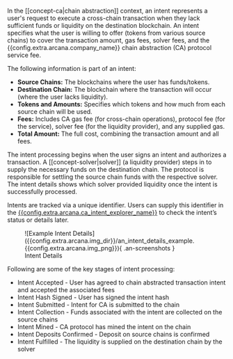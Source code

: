 In the [[concept-ca|chain abstraction]] context, an intent represents a user's request to execute a cross-chain transaction when they lack sufficient funds or liquidity on the destination blockchain. An intent specifies what the user is willing to offer (tokens from various source chains) to cover the transaction amount, gas fees, solver fees, and the {{config.extra.arcana.company_name}} chain abstraction (CA) protocol service fee.

The following information is part of an intent:

* **Source Chains:** The blockchains where the user has funds/tokens.
* **Destination Chain:** The blockchain where the transaction will occur (where the user lacks liquidity).
* **Tokens and Amounts:** Specifies which tokens and how much from each source chain will be used.
* **Fees:** Includes CA gas fee (for cross-chain operations), protocol fee (for the service), solver fee (for the liquidity provider), and any supplied gas.
* **Total Amount:** The full cost, combining the transaction amount and all fees.

The intent processing begins when the user signs an intent and authorizes a transaction. A [[concept-solver|solver]] (a liquidity provider) steps in to supply the necessary funds on the destination chain. The protocol is responsible for settling the source chain funds with the respective solver. The intent details shows which solver provided liquidity once the intent is successfully processed.

Intents are tracked via a unique identifier. Users can supply this identifier in the [{{config.extra.arcana.ca_intent_explorer_name}}]({{config.extra.arcana.ca_intent_explorer}}]) to check the intent’s status or details later.


<figure markdown="span">
    ![Example Intent Details]({{config.extra.arcana.img_dir}}/an_intent_details_example.{{config.extra.arcana.img_png}}){ .an-screenshots }
    <figcaption>Intent Details</figcaption>
</figure>

Following are some of the key stages of intent processing:

* Intent Accepted  - User has agreed to chain abstracted transaction intent and accepted the associated fees
* Intent Hash Signed - User has signed the intent hash
* Intent Submitted - Intent for CA is submitted to the chain 
* Intent Collection - Funds associated with the intent are collected on the source chains
* Intent Mined - CA protocol has mined the intent on the chain
* Intent Deposits Confirmed - Deposit on source chains is confirmed 
* Intent Fulfilled - The liquidity is supplied on the destination chain by the solver